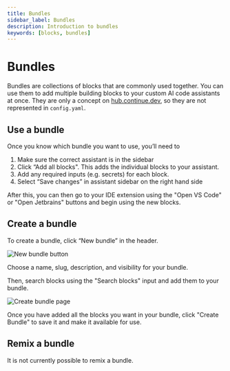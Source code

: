 ```yaml
---
title: Bundles
sidebar_label: Bundles
description: Introduction to bundles
keywords: [blocks, bundles]
---
```


# Bundles

Bundles are collections of blocks that are commonly used together. You can use them to add multiple building blocks to your custom AI code assistants at once. They are only a concept on [hub.continue.dev](https://hub.continue.dev), so they are not represented in `config.yaml`.

## Use a bundle

Once you know which bundle you want to use, you’ll need to

1. Make sure the correct assistant is in the sidebar
2. Click “Add all blocks". This adds the individual blocks to your assistant.
3. Add any required inputs (e.g. secrets) for each block.
4. Select “Save changes” in assistant sidebar on the right hand side

After this, you can then go to your IDE extension using the "Open VS Code" or "Open Jetbrains" buttons and begin using the new blocks.

## Create a bundle

To create a bundle, click “New bundle” in the header.

![New bundle button](/img/hub/bundle-new-button.png)

Choose a name, slug, description, and visibility for your bundle.

Then, search blocks using the "Search blocks" input and add them to your bundle.

![Create bundle page](/img/hub/bundle-create-page.png)

Once you have added all the blocks you want in your bundle, click "Create Bundle" to save it and make it available for use.

## Remix a bundle

It is not currently possible to remix a bundle.